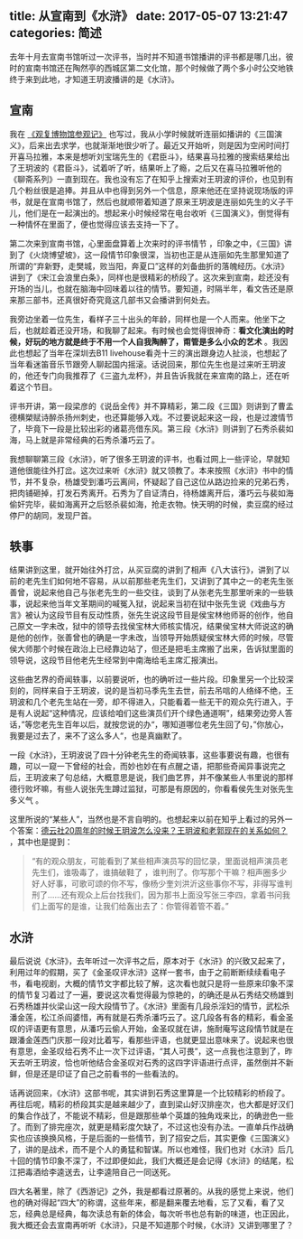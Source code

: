 title: 从宣南到《水浒》
date: 2017-05-07 13:21:47
categories: 简述
  --- 


去年十月去宣南书馆听过一次评书，当时并不知道书馆播讲的评书都是哪几出，彼时的宣南书馆还在陶然亭的西城区第二文化馆，那个时候做了两个多小时公交地铁终于来到此地，才知道王玥波播讲的是《水浒》。

## 宣南

我在 [《观复博物馆参观记》](http://www.jianshu.com/p/008f30f7633d) 也写过，我从小学时候就听连丽如播讲的《三国演义》，后来出去求学，也就渐渐地很少听了。最近又开始听，则是因为空闲时间打开喜马拉雅，本来是想听刘宝瑞先生的《君臣斗》，结果喜马拉雅的搜索结果给出了王玥波的《君臣斗》，试着听了听，结果听上了瘾，之后又在喜马拉雅听他的《聊斋系列》一直到现在。我也没有忘了在知乎上搜索对王玥波的评价，也见到有几个粉丝很是追捧。并且从中也得到另外一个信息，原来他还在坚持说现场版的评书，就是在宣南书馆了，然后也就顺带着知道了原来王玥波是连丽如先生的义子干儿，他们是在一起演出的。想起来小时候经常在电台收听《三国演义》，倒觉得有一种情怀在里面了，便也觉得应该去支持一下了。

第二次来到宣南书馆，心里面盘算着上次来时的评书情节 ，印象之中，《三国》讲到了《火烧博望坡》，这一段情节印象很深，当初也正是从连丽如先生那里知道了所谓的“弃新野，走樊城，败当阳，奔夏口”这样的刘备曲折的落魄经历。《水浒》讲到了《宋江会浪里白条》，同样也是很精彩的桥段了。这次来到宣南，趁还没有开场的当儿，也就在脑海中回味着以往的情节。要知道，时隔半年，看文告还是原来那三部书，还真很好奇究竟这几部书又会播讲到何处去。

我旁边坐着一位先生，看样子三十出头的年龄，同样也是一个人而来。他坐下之后，也就趁着还没开场，和我聊了起来。有时候也会觉得很神奇：**看文化演出的时候，好玩的地方就是终于不用一个人自我陶醉了，甭管是多么小众的艺术** 。我因此也想起了当年在深圳去B11 livehouse看尧十三的演出跟身边人扯淡，也想起了当年看迷笛音乐节跟旁人聊起国内摇滚。话说回来，那位先生也是过来听王玥波的，他还专门向我推荐了《三盗九龙杯》，并且告诉我就在来宣南的路上，还在听着这个节目。

评书开讲，第一段梁彦的《说岳全传》并不算精彩，第二段《三国》则讲到了曹孟德横槊赋诗醉杀扬州刺史，也还算能够入戏。不过要说起来这一段，也是过渡情节了，毕竟下一段是比较出彩的诸葛亮借东风。第三段《水浒》则讲到了石秀杀裴如海，马上就是非常经典的石秀杀潘巧云了。

我想聊聊第三段《水浒》，听了很多王玥波的评书，也看过网上一些评论，早就知道他很能往外打岔。这次过来听《水浒》就又领教了。本来按照《水浒》书中的情节，并不复杂，杨雄受到潘巧云离间，怀疑起了自己这位从路边捡来的兄弟石秀，把肉铺砸掉，打发石秀离开。石秀为了自证清白，待杨雄离开后，潘巧云与裴如海偷奸完毕，裴如海离开之后怒杀裴如海，抢走衣物。快天明的时候，卖豆腐的经过停尸的胡同，发现尸首。

## 轶事

结果讲到这里，就开始往外打岔，从买豆腐的讲到了相声《八大该行》，讲到了以前的老先生们如何地不容易，从以前那些老先生们，又讲到了其中之一的老先生张善曾，说起来他自己与张老先生的一些交往，谈到了从张老先生那里听来的一些轶事，说起来他当年文革期间的喊冤入狱，说起来当初在狱中张先生说《戏曲与方言》被认为这段节目有反动性质，张先生说这段节目是侯宝林他师哥的创作，他自己原文一字未改，狱中的领导去找侯宝林大师核实情况，结果侯宝林大师说这的确是他的创作，张善曾也的确是一字未改，当领导开始质疑侯宝林大师的时候，尽管侯大师那个时候在政治上已经靠边站了，但还是把毛主席搬了出来，告诉狱里面的领导说，这段节目他老先生经常到中南海给毛主席汇报演出。

这些曲艺界的奇闻轶事，以前要说听，也的确听过一些片段。印象里另一个比较深刻的，同样来自于王玥波，说的是当初马季先生去世，前去吊唁的人络绎不绝，王玥波和几个老先生站在一旁，却不得进入，只能看着一些无干的观众先行进入，于是有人说起“这种情况，应该给咱们这些演员们开个绿色通道啊”，结果旁边旁人答话，”等您老先生百年以后，就按您说的办“，哪知道哪位老先生回了句，”你放心，我要是过去了，来不了这么多人“，也是真幽默了。

一段《水浒》，王玥波说了四十分钟老先生的奇闻轶事，这些事要说有趣，也很有趣，可以一窥一下曾经的社会，而妙也妙在有点醒之语，把那些奇闻异事说完之后，王玥波来了句总结，大概意思是说，我们曲艺界，并不像某些人书里说的那样德行败坏嘛，有些人说张先生蹲过监狱，可那是有原因的，你看看侯先生对张先生多义气 。

这里所说的“某些人”，当然也是不言自明的。也想起来以前在知乎上看过的另外一个答案：[德云社20周年的时候王玥波怎么没来？王玥波和老郭现在的关系如何？](https://www.zhihu.com/question/43652269) ，其中也是提到：

>“有的观众朋友，可能看到了某些相声演员写的回忆录，里面说相声演员老先生们，谁吸毒了，谁搞破鞋了 ，谁判刑了。你写那个干嘛？相声圈多少好人好事，可歌可颂的你不写，像杨少奎刘洪沂这些事你不写，非得写谁判刑了……还有观众上后台找我们，因为那书上面没写张三李四，拿着书问我们上面写的是谁，让我们给轰出去了：你管得着管不着。”

## 水浒

最后说说《水浒》，去年听过一次评书之后，原本对于《水浒》的兴致又起来了，利用过年的假期，买了《金圣叹评水浒》这样一套书，由于之前断断续续看电子书，看电视剧，大概的情节文字都比较了解，这次看也就只是将一些原来印象不深的情节复习着过了一遍，要说这次看觉得最为惊艳的，的确还是从石秀结交杨雄到石秀杨雄并伙梁山这一段大段情节了。《水浒》里面有几段杀淫妇的情节，武松杀潘金莲，松江杀阎婆惜，再有就是石秀杀潘巧云了。这几段各有各的精彩，看金圣叹的评语更有意思，从潘巧云偷人开始，金圣叹就在讲，施耐庵写这段情节就是在跟潘金莲西门庆那一段对比着写，看那些评语，也就更显出意味来了。说起来也很有意思，金圣叹给石秀不止一次下过评语，“其人可畏”，这一点我也注意到了，昨天去听王玥波，恰也听他结合金圣叹对石秀的这四字评语进行点评，虽然倒并不新鲜，但是还是印证了自己之前看书的一些看法的。

话再说回来，《水浒》这部书呢，其实讲到石秀这里算是一个比较精彩的桥段了。再往后呢，精彩的桥段其实是越来越少了，直到梁山好汉排座次，也大都是好汉们的集合作战了，不能说不精彩，但是跟那些单个英雄的独角戏来比，的确逊色一些了。而到了排完座次，就更是精彩度欠缺了，不过这也没有办法。一直单兵作战确实也应该换换风格，于是后面的一些情节，到了招安之后，其实更像《三国演义》了，讲的是战术，而不是个人的勇猛和智谋。所以也难怪，我们也对《水浒》后几十回的情节印象不深了，不过即便如此，我们大概还是会记得《水浒》的结尾，松江把毒酒给李逵送去，让李逵陪自己一同送死。

四大名著里，除了《西游记》之外，我是都看过原著的。从我的感觉上来说，他们也的确对得起“四大”的称谓，这些年来，都是翻来覆去地看，忘了又看，看了又忘，经典总是经典，每次读总有新的体会，每次听书也总有新的味道，也正因此，我大概还会去宣南再听听《水浒》，只是不知道那个时候，《水浒》又讲到哪里了？

